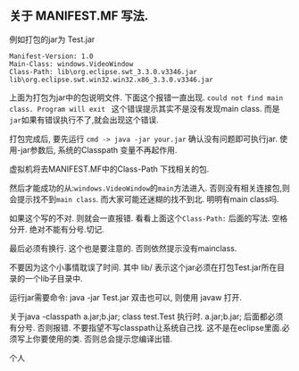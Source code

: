 
## 关于 MANIFEST.MF 写法.
例如打包的jar为 Test.jar 

```
Manifest-Version: 1.0 
Main-Class: windows.VideoWindow 
Class-Path: lib\org.eclipse.swt_3.3.0.v3346.jar lib\org.eclipse.swt.win32.win32.x86_3.3.0.v3346.jar 
```

上面为打包为jar中的包说明文件. 下面这个报错一直出现. 
`could not find main class. Program will exit `
这个错误提示其实不是没有发现main class. 而是`jar`如果有错误执行不了,就会出现这个错误.

 打包完成后, 要先运行 `cmd -> java -jar your.jar` 确认没有问题即可执行jar. 使用-jar参数后, 系统的Classpath 变量不再起作用. 
 
 虚拟机将去MANIFEST.MF中的Class-Path 下找相关的包. 

然后才能成功的从:` windows.VideoWindow `的`main`方法进入. 否则没有相关连接包,则会提示找不到`main class`. 而大家可能还迷糊的找不到北. 明明有main class吗. 


如果这个写的不对. 则就会一直报错. 
看看上面这个`Class-Path:` 后面的写法. 空格分开. 绝对不能有分号.切记. 

最后必须有换行. 这个也是要注意的. 否则依然提示没有mainclass. 

不要因为这个小事情耽误了时间. 其中 lib/ 表示这个jar必须在打包Test.jar所在目录的一个lib子目录中. 

运行jar需要命令: java -jar Test.jar 
双击也可以, 则使用 javaw 打开. 

关于java -classpath a.jar;b.jar; class test.Test 执行时. a.jar;b.jar; 后面都必须有分号. 否则报错. 不要指望不写classpath让系统自己找. 这不是在eclipse里面.必须写上你要使用的类. 否则总会提示您编译出错.

个人